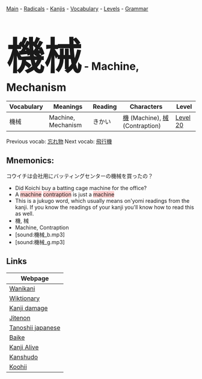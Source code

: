 <style> bigfont {font-size: 100px}</style>
[Main](../README.md) -
[Radicals](../radicals.md) -
[Kanjis](../kanjis.md) -
[Vocabulary](../vocabulary.md) -
[Levels](../levels.md) -
[Grammar](../grammar.md)
# <bigfont> 機械</bigfont> - Machine, Mechanism 

| Vocabulary | Meanings | Reading | Characters | Level |
| --- | --- | --- | --- | --- |
| 機械 | Machine, Mechanism | きかい |  [機](../kanjis/機.md) (Machine), [械](../kanjis/械.md) (Contraption) | [Level 20](../levels/wk_level20.md) |

Previous vocab: [忘れ物](忘れ物.md) Next vocab: [飛行機](飛行機.md) 

## Mnemonics:
コウイチは会社用にバッティングセンターの機械を買ったの？
* Did Koichi buy a batting cage machine for the office?
* A <span style="background-color:#ffcccb"> machine</span> <span style="background-color:#ffcccb"> contraption</span> is just a <span style="background-color:#ffcccb"> machine</span>
* This is a jukugo word, which usually means on'yomi readings from the kanji. If you know the readings of your kanji you'll know how to read this as well.
* 機, 械
* Machine, Contraption
* [sound:機械_b.mp3]
* [sound:機械_g.mp3]


## Links 

| Webpage |
| --- |
| [Wanikani          ](https://www.wanikani.com/kanji/機械) |
| [Wiktionary        ](https://en.wiktionary.org/wiki/機械) |
| [Kanji damage      ](http://www.kanjidamage.com/kanji/search?utf8=✓&q=機械) |
| [Jitenon           ](https://jitenon.com/kanji/機械) |
| [Tanoshii japanese ](https://www.tanoshiijapanese.com/dictionary/kanji.cfm?k=機械) |
| [Baike             ](https://baike.baidu.com/item/機械) |
| [Kanji Alive       ](https://app.kanjialive.com/機械) |
| [Kanshudo          ](https://www.kanshudo.com/searchmn?q=機械) |
| [Koohii            ](https://kanji.koohii.com/study/kanji/機械) |
